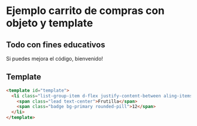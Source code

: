 # Ejemplo carrito de compras con objeto y template

## Todo con fines educativos

Si puedes mejora el código, bienvenido!

## Template

```html
<template id="template">
  <li class="list-group-item d-flex justify-content-between aling-items-center">
    <span class="lead text-center">Frutilla</span>
    <span class="badge bg-primary rounded-pill">12</span>
  </li>
</template>
```
